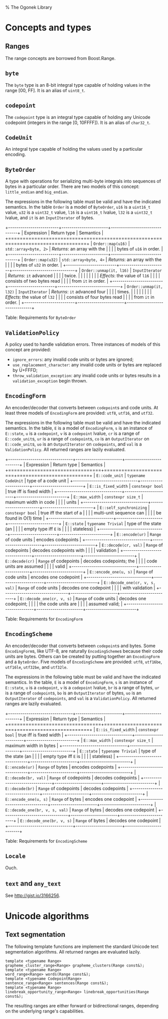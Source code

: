 % The Ogonek Library

# Concepts and types 

## Ranges

The range concepts are borrowed from Boost.Range.

## `byte`

The `byte` type is an 8-bit integral type capable of holding values in the range
[00, FF]. It is an alias of `uint8_t`.

## `codepoint`

The `codepoint` type is an integral type capable of holding any Unicode
codepoint (integers in the range [0, 10FFFF]). It is an alias of `char32_t`.

## `CodeUnit`

An integral type capable of holding the values used by a particular encoding.

## `ByteOrder`

A type with operations for serializing multi-byte integrals into sequences of
bytes in a particular order. There are two models of this concept:
`little_endian` and `big_endian`.

The expressions in the following table must be valid and have the indicated
semantics. In the table `Order` is a model of `ByteOrder`, `u16` is a
`uint16_t` value, `u32` is a `uint32_t` value, `l16` is a `uint16_t` lvalue,
`l32` is a `uint32_t` lvalue, and `it` is an `InputIterator` of bytes.

+-------------------------+-----------------------+-------------------------------+
| Expression              | Return type           | Semantics                     |
+=========================+=======================+===============================+
| `Order::map(u16)`       | `std::array<byte, 2>` | *Returns*: an array with the  |
|                         |                       | bytes of `u16` in order.      |
+-------------------------+-----------------------+-------------------------------+
| `Order::map(u32)`       | `std::array<byte, 4>` | *Returns*: an array with the  |
|                         |                       | bytes of `u32` in order.      |
+-------------------------+-----------------------+-------------------------------+
| `Order::unmap(it, l16)` | `InputIterator`       | *Returns*: `it` advanced      |
|                         |                       | twice.                        |
|                         |                       |                               |
|                         |                       | *Effects*: the value of `l16` |
|                         |                       | consists of two bytes read    |
|                         |                       | from `it` in order.           |
+-------------------------+-----------------------+-------------------------------+
| `Order::unmap(it, l32)` | `InputIterator`       | *Returns*: `it` advanced four |
|                         |                       | times.                        |
|                         |                       |                               |
|                         |                       | *Effects*: the value of `l32` |
|                         |                       | consists of four bytes read   |
|                         |                       | from `it` in order.           |
+-------------------------+-----------------------+-------------------------------+

Table: Requirements for `ByteOrder`

## `ValidationPolicy`

A policy used to handle validation errors. Three instances of models
of this concept are provided:

 - `ignore_errors`: any invalid code units or bytes are ignored;
 - `use_replacement_character`: any invalid code units or bytes are replaced by
   U+FFFD;
 - `throw_validation_exception`: any invalid code units or bytes results in a
   `validation_exception` begin thrown.

## `EncodingForm`

An encoder/decoder that converts between `codepoint`s and code units. At least
three models of `EncodingForm` are provided: `utf8`, `utf16`, and `utf32`.

The expressions in the following table must be valid and have the indicated
semantics. In the table, `E` is a model of `EncodingForm`, `s` is an instance
of `E::state`, `u` is a `codepoint`, `v` is a `codepoint` lvalue, `cr` is a
range of `E::code_unit`s, `ur` is a range of `codepoint`s, `co` is an
`OutputIterator` on `E::code_unit`s, `uo` is an `OutputIterator` on
`codepoints`, and `val` is a `ValidationPolicy`. All returned ranges are
lazily evaluated.

+--------------------------------+-----------------------+-------------------------+
| Expression                     | Return type           | Semantics               |
+================================+=======================+=========================+
| `E::code_unit`                 | `typename CodeUnit`   | type of a code unit     |
+--------------------------------+-----------------------+-------------------------+
| `E::is_fixed_width`            | `constexpr bool`      | true iff is fixed width |
+--------------------------------+-----------------------+-------------------------+
| `E::max_width`                 | `constexpr size_t`    | maximum width in code   |
|                                |                       | units                   |
+--------------------------------+-----------------------+-------------------------+
| `E::self_synchronizing`        | `constexpr bool`      | true iff the start of a |
|                                |                       | multi-unit sequence can |
|                                |                       | be found in O(1) time   |
+--------------------------------+-----------------------+-------------------------+
| `E::state`                     | `typename Trivial`    | type of the state (an   |
|                                |                       | empty type iff `E` is   |
|                                |                       | stateless)              |
+--------------------------------+-----------------------+-------------------------+
| `E::encode(ur)`                | `Range` of code units | encodes codepoints      |
+--------------------------------+-----------------------+-------------------------+
| `E::decode(cr, val)`           | `Range` of codepoints | decodes codepoints with |
|                                |                       | validation              |
+--------------------------------+-----------------------+-------------------------+
| `E::decode(cr)`                | `Range` of codepoints | decodes codepoints; the |
|                                |                       | code units are assumed  |
|                                |                       | valid                   |
+--------------------------------+-----------------------+-------------------------+
| `E::encode_one(u, s)`          | `Range` of code units | encodes one codepoint   |
+--------------------------------+-----------------------+-------------------------+
| `E::decode_one(cr, v, s, val)` | `Range` of code units | decodes one codepoint   |
|                                |                       | with validation         |
+--------------------------------+-----------------------+-------------------------+
| `E::decode_one(cr, v, s)`      | `Range` of code units | decodes one codepoint;  |
|                                |                       | the code units are      |
|                                |                       | assumed valid;          |
+--------------------------------+-----------------------+-------------------------+

Table: Requirements for `EncodingForm`

## `EncodingScheme`

An encoder/decoder that converts between `codepoint`s and bytes. Some
`EncodingForm`s, like UTF-8, are naturally `EncodingScheme`s because their code
units are bytes. Others can be created by putting together an `EncodingForm` and
a `ByteOrder`. Five models of `EncodingScheme` are provided: `utf8`, `utf16be`,
`utf16le`, `utf32be`, and `utf32le`.

The expressions in the following table must be valid and have the indicated
semantics. In the table, `E` is a model of `EncodingForm`, `s` is an instance
of `E::state`, `u` is a `codepoint`, `v` is a `codepoint` lvalue, `br` is a
range of bytes, `ur` is a range of `codepoint`s, `bo` is an `OutputIterator` of
bytes, `uo` is an `OutputIterator` of `codepoints`, and `val` is a
`ValidationPolicy`. All returned ranges are lazily evaluated.

+--------------------------------+-----------------------+-------------------------+
| Expression                     | Return type           | Semantics               |
+================================+=======================+=========================+
| `E::is_fixed_width`            | `constexpr bool`      | true iff is fixed width |
+--------------------------------+-----------------------+-------------------------+
| `E::max_width`                 | `constexpr size_t`    | maximum width in bytes  |
+--------------------------------+-----------------------+-------------------------+
| `E::state`                     | `typename Trivial`    | type of the state (an   |
|                                |                       | empty type iff `E` is   |
|                                |                       | stateless)              |
+--------------------------------+-----------------------+-------------------------+
| `E::encode(ur)`                | `Range` of bytes      | encodes codepoints      |
+--------------------------------+-----------------------+-------------------------+
| `E::decode(br, val)`           | `Range` of codepoints | decodes codepoints      |
+--------------------------------+-----------------------+-------------------------+
| `E::decode(br)`                | `Range` of codepoints | decodes codepoints      |
+--------------------------------+-----------------------+-------------------------+
| `E::encode_one(u, s)`          | `Range` of bytes      | encodes one codepoint   |
+--------------------------------+-----------------------+-------------------------+
| `E::decode_one(br, v, s, val)` | `Range` of bytes      | decodes one codepoint   |
+--------------------------------+-----------------------+-------------------------+
| `E::decode_one(br, v, s)`      | `Range` of bytes      | decodes one codepoint   |
+--------------------------------+-----------------------+-------------------------+

Table: Requirements for `EncodingScheme`

## `Locale`

Ouch.

## `text` and `any_text`

See http://gist.io/3166256.

# Unicode algorithms

## Text segmentation

The following template functions are implement the standard Unicode text
segmentation algorithms. All returned ranges are evaluated lazily.

    template <typename Range>
    grapheme_cluster_range<Range> grapheme_clusters(Range const&);
    template <typename Range>
    word_range<Range> words(Range const&);
    template <typename CodepointRange>
    sentence_range<Range> sentences(Range const&);
    template <typename Range>
    linebreak_opportunity_range<Range> linebreak_opportunities(Range const&);

The resulting ranges are either forward or bidirectional ranges, depending on
the underlying range's capabilities.

